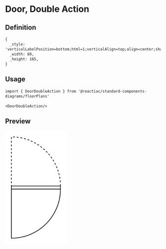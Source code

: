 # Door, Double Action

## Definition

```
{
  _style: 'verticalLabelPosition=bottom;html=1;verticalAlign=top;align=center;shape=mxgraph.floorplan.doorDoubleAction;aspect=fixed;',
  _width: 80,
  _height: 165,
}
```

## Usage

```
import { DoorDoubleAction } from '@reactiac/standard-components-diagrams/floorPlans'

<DoorDoubleAction/>
```

## Preview

<img src="./door-double-action.png" width="200"/>
